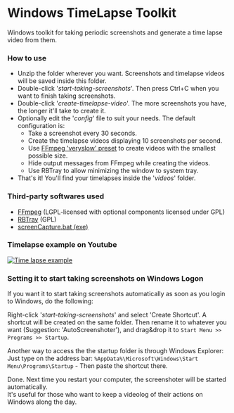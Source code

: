 # Windows TimeLapse Toolkit

Windows toolkit for taking periodic screenshots and generate a time lapse video from them.

### How to use

- Unzip the folder wherever you want. Screenshots and timelapse videos will be saved inside this folder.
- Double-click '*start-taking-screenshots*'. Then press Ctrl+C when you want to finish taking screenshots.
- Double-click '*create-timelapse-video*'. The more screenshots you have, the longer it'll take to create it.
- Optionally edit the '*config*' file to suit your needs. The default configuration is:
  - Take a screenshot every 30 seconds.
  - Create the timelapse videos displaying 10 screenshots per second.
  - Use [FFmpeg 'veryslow' preset](https://trac.ffmpeg.org/wiki/Encode/H.264#a2.Chooseapreset) to create videos with the smallest possible size.
  - Hide output messages from FFmpeg while creating the videos.
  - Use RBTray to allow minimizing the window to system tray.
- That's it! You'll find your timelapses inside the '*videos*' folder.

### Third-party softwares used

- [FFmpeg](https://github.com/FFmpeg/FFmpeg) (LGPL-licensed with optional components licensed under GPL)
- [RBTray](http://rbtray.sourceforge.net/) (GPL)
- [screenCapture.bat (exe)](https://github.com/npocmaka/batch.scripts/blob/master/hybrids/.net/c/screenCapture.bat)

### Timelapse example on Youtube

[![Time lapse example](https://img.youtube.com/vi/pHccGxY50cU/0.jpg)](https://www.youtube.com/watch?v=pHccGxY50cU)

### Setting it to start taking screenshots on Windows Logon

If you want it to start taking screenshots automatically as soon as you login to Windows, do the following:

Right-click '*start-taking-screenshots*' and select 'Create Shortcut'. A shortcut will be created on the same folder. Then rename it to whatever you want (Suggestion: 'AutoScreenshoter'), and drag&drop it to `Start Menu >> Programs >> Startup`.

Another way to access the the startup folder is through Windows Explorer: Just type on the address bar: `%AppData%\Microsoft\Windows\Start Menu\Programs\Startup` - Then paste the shortcut there.

Done. Next time you restart your computer, the screenshoter will be started automatically.  
It's useful for those who want to keep a videolog of their actions on Windows along the day.
